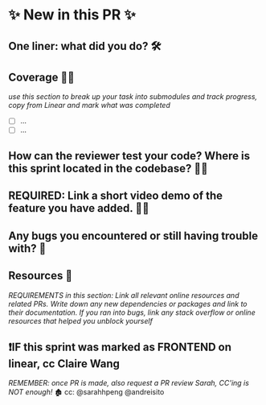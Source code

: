 # ✨ New in this PR ✨

## One liner: what did you do? 🛠

## Coverage 🙆‍♀️

_use this section to break up your task into submodules and track progress, copy from Linear and mark what was completed_

- [ ] ...
- [ ] ...

## How can the reviewer test your code? Where is this sprint located in the codebase? 👩‍💻

## REQUIRED: Link a short video demo of the feature you have added. 👩‍💻

## Any bugs you encountered or still having trouble with? 🐛

## Resources 📔

_REQUIREMENTS in this section: Link all relevant online resources and related PRs. Write down any new dependencies or packages and link to their documentation. If you ran into bugs, link any stack overflow or online resources that helped you unblock yourself_

## ❗IF this sprint was marked as FRONTEND on linear, cc Claire Wang

_REMEMBER: once PR is made, also request a PR review Sarah, CC'ing is NOT enough!_
🏚 cc: @sarahhpeng @andreisito
